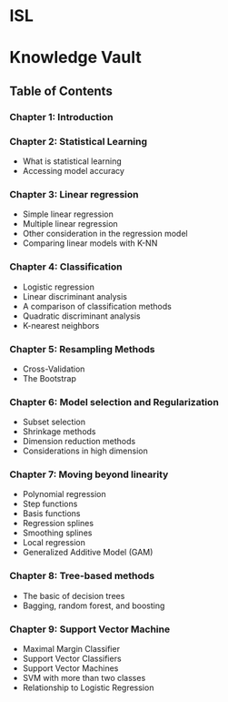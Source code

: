ISL
===

# Knowledge Vault
## Table of Contents

### Chapter 1: Introduction
### Chapter 2: Statistical Learning
* What is statistical learning 
* Accessing model accuracy

### Chapter 3: Linear regression
* Simple linear regression
* Multiple linear regression
* Other consideration in the regression model 
* Comparing linear models with K-NN

### Chapter 4: Classification
* Logistic regression
* Linear discriminant analysis
* A comparison of classification methods
* Quadratic discriminant analysis
* K-nearest neighbors

### Chapter 5: Resampling Methods
* Cross-Validation
* The Bootstrap

### Chapter 6: Model selection and Regularization
* Subset selection
* Shrinkage methods
* Dimension reduction methods
* Considerations in high dimension

### Chapter 7: Moving beyond linearity
* Polynomial regression
* Step functions
* Basis functions
* Regression splines
* Smoothing splines
* Local regression
* Generalized Additive Model (GAM)

### Chapter 8: Tree-based methods
* The basic of decision trees
* Bagging, random forest, and boosting

### Chapter 9: Support Vector Machine
* Maximal Margin Classifier
* Support Vector Classifiers
* Support Vector Machines
* SVM with more than two classes
* Relationship to Logistic Regression
